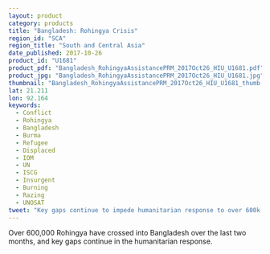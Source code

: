 ```yaml
---
layout: product
category: products
title: "Bangladesh: Rohingya Crisis"
region_id: "SCA"
region_title: "South and Central Asia"
date_published: 2017-10-26
product_id: "U1681"
product_pdf: "Bangladesh_RohingyaAssistancePRM_2017Oct26_HIU_U1681.pdf"
product_jpg: "Bangladesh_RohingyaAssistancePRM_2017Oct26_HIU_U1681.jpg"
thumbnail: "Bangladesh_RohingyaAssistancePRM_2017Oct26_HIU_U1681_thumb.jpg"
lat: 21.211
lon: 92.164
keywords:
  - Conflict
  - Rohingya
  - Bangladesh
  - Burma
  - Refugee
  - Displaced
  - IOM
  - UN
  - ISCG
  - Insurgent
  - Burning
  - Razing
  - UNOSAT
tweet: "Key gaps continue to impede humanitarian response to over 600k #Rohingya in Bangladesh"
---
```

Over 600,000 Rohingya have crossed into Bangladesh over the last two months, and key gaps continue in the humanitarian response.
